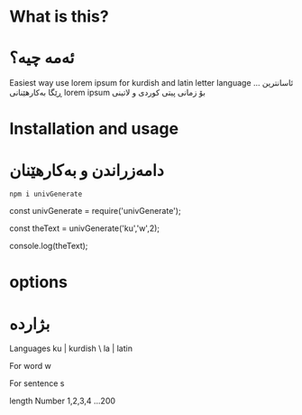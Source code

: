 # What is this?
# ئەمە چیە؟

Easiest way use lorem ipsum for kurdish and latin letter language
 ...
ئاسانترین ڕێگا بەکارهێنانی lorem ipsum بۆ زمانی پیتی کوردی و لاتینی


# Installation and usage
# دامەزراندن و بەکار‌هێنان

`npm i univGenerate`

const univGenerate = require('univGenerate');

const theText = univGenerate('ku','w',2);

console.log(theText);


# options
# بژاردە

Languages ku | kurdish \ la | latin

For word w

For sentence s

length Number 1,2,3,4 ...200
